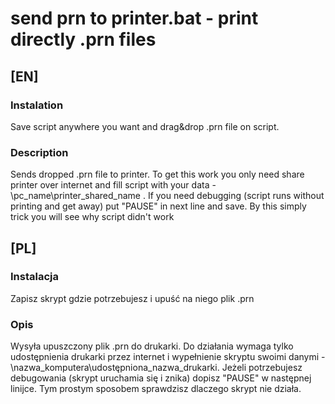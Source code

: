 # send prn to printer.bat - print directly .prn files

## [EN] 

### Instalation
Save script anywhere you want and drag&drop .prn file on script.

### Description
Sends dropped .prn file to printer. To get this work you only need share printer over internet and fill script with your data - \\pc_name\\printer_shared_name . If you need debugging (script runs without printing and get away) put "PAUSE" in next line and save. By this simply trick you will see why script didn't work


## [PL] 

### Instalacja
Zapisz skrypt gdzie potrzebujesz i upuść na niego plik .prn

### Opis
Wysyła upuszczony plik .prn do drukarki. Do działania wymaga tylko udostępnienia drukarki przez internet i wypełnienie skryptu swoimi danymi - \\nazwa_komputera\\udostępniona_nazwa_drukarki. Jeżeli potrzebujesz debugowania (skrypt uruchamia się i znika) dopisz "PAUSE" w następnej linijce. Tym prostym sposobem sprawdzisz dlaczego skrypt nie działa.
